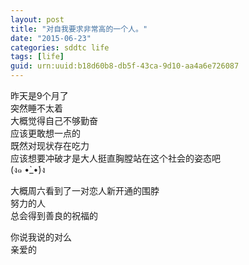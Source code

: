 ```yaml
---
layout: post
title: "对自我要求非常高的一个人。"
date: "2015-06-23"
categories: sddtc life
tags: [life]
guid: urn:uuid:b18d60b8-db5f-43ca-9d10-aa4a6e726087
---
```


昨天是9个月了  
突然睡不太着  
大概觉得自己不够勤奋  
应该更敢想一点的  
既然对现状存在吃力  
应该想要冲破才是大人挺直胸膛站在这个社会的姿态吧  
(ง๑ •̀_•́)ง  

大概周六看到了一对恋人新开通的围脖  
努力的人  
总会得到善良的祝福的  

你说我说的对么  
亲爱的  
